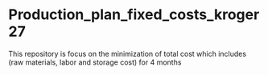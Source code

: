 # Production_plan_fixed_costs_kroger27
This repository is focus on the minimization of total cost which includes (raw materials, labor and storage cost) for 4 months 

